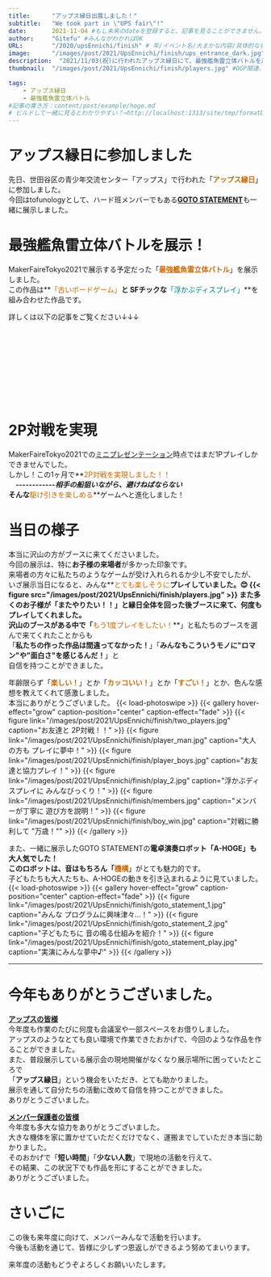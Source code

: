 ```yaml
---
title:      "アップス縁日出展しました！"
subtitle:   "We took part in \"UPS fair\"!"
date:       2021-11-04 #もし未来のdateを登録すると、記事を見ることができません。
author:     "Gitefu" #みんながわかればOK
URL:        "/2020/upsEnnichi/finish" # 年/イベント名/大まかな内容/具体的な名前
image:      "/images/post/2021/UpsEnnichi/finish/ups_entrance_dark.jpg" #題名部分の背景画像
description:  "2021/11/03(祝)に行われたアップス縁日にて、最強艦魚雷立体バトルを展示しました！" #OGP関連、OGPやtwitterカードで検索すればわかる
thumbnail:  "/images/post/2021/UpsEnnichi/finish/players.jpg" #OGP関連、OGPやtwitterカードで検索すればわかる

tags:
    - アップス縁日
    - 最強艦魚雷立体バトル
#記事の書き方：content/post/example/hoge.md
# ビルドして一緒に見るとわかりやすい？→http://localhost:1313/site/tmp/formatDemo/
---
```

# アップス縁日に参加しました
先日、世田谷区の青少年交流センター「アップス」で行われた「**<font style="color: #CC6600">アップス縁日</font>**」に参加しました。<br>
今回はtofunologyとして、ハード班メンバーでもある[**GOTO STATEMENT**](https://twitter.com/goto_statement)も一緒に展示しました。


# 最強艦魚雷立体バトルを展示！
MakerFaireTokyo2021で展示する予定だった「**<font style="color: #CC6600">最強艦魚雷立体バトル</font>**」を展示しました。<br>
この作品は**<font style="color: #CC6600">「古いボードゲーム」</font>**と SFチックな**<font style="color: #008080">「浮かぶディスプレイ」</font>**を組み合わせた作品です。

詳しくは以下の記事をご覧ください↓↓↓
<div class="iframely-embed"><div class="iframely-responsive" style="height: 140px; padding-bottom: 0;"><a href="https://tofunology.github.io/site/2021/MFT2021/notice/join/" data-iframely-url="//cdn.iframe.ly/0BCQbKL?card=small"></a></div></div><script async src="//cdn.iframe.ly/embed.js" charset="utf-8"></script>


# 2P対戦を実現
MakerFaireTokyo2021での[ミニプレゼンテーション](https://tofunology.github.io/site/2021/MFT2021/finish/)時点ではまだ1Pプレイしかできませんでした。<br>
しかし！この1ヶ月で**<font style="color: #CC6600">2P対戦を実現しました！！</font>**<br>
　***------------相手の船狙いながら、避けねばならない***<br>
そんな**<font style="color: #CC6600">駆け引きを楽しめる</font>**ゲームへと進化しました！

# 当日の様子
本当に沢山の方がブースに来てくださいました。<br>
今回の展示は、特に**お子様の来場者**が多かった印象です。<br>
来場者の方々に私たちのようなゲームが受け入れられるか少し不安でしたが、<br>
いざ展示当日になると、みんな**<font style="color: #CC6600">とても楽しそうに</font>**プレイしていました。😊
{{< figure src="/images/post/2021/UpsEnnichi/finish/players.jpg" >}}
また多くのお子様が「**またやりたい！！**」と縁日全体を回った後ブースに来て、何度もプレイしてくれました。<br>
沢山のブースがある中で「**<font style="color: #CC6600">もう1度プレイをしたい！</font>**」と私たちのブースを選んで来てくれたことからも<br>
「**私たちの作った作品は間違ってなかった！**」「**みんなもこういうモノに"ロマン"や"面白さ"を感じるんだ！**」と<br>
自信を持つことができました。

年齢限らず「**<font style="color: #CC6600">楽しい！</font>**」とか「**<font style="color: #CC6600">カッコいい！</font>**」とか「**<font style="color: #CC6600">すごい！</font>**」とか、色んな感想を教えてくれて感激しました。<br>
本当にありがとうございました。
{{< load-photoswipe >}}
{{< gallery hover-effect="grow" caption-position="center" caption-effect="fade" >}}
{{< figure link="/images/post/2021/UpsEnnichi/finish/two_players.jpg" caption="お友達と 2P対戦！！" >}}
{{< figure link="/images/post/2021/UpsEnnichi/finish/player_man.jpg" caption="大人の方も プレイに夢中！" >}}
{{< figure link="/images/post/2021/UpsEnnichi/finish/player_boys.jpg" caption="お友達と協力プレイ！" >}}
{{< figure link="/images/post/2021/UpsEnnichi/finish/play_2.jpg" caption="浮かぶディスプレイに みんなびっくり！" >}}
{{< figure link="/images/post/2021/UpsEnnichi/finish/members.jpg" caption="メンバーが丁寧に 遊び方を説明！" >}}
{{< figure link="/images/post/2021/UpsEnnichi/finish/boy_win.jpg" caption="対戦に勝利して \"万歳！\"" >}}
{{< /gallery >}}

また、一緒に展示したGOTO STATEMENTの**電卓演奏ロボット「A-HOGE」**も大人気でした！<br>
このロボットは、音はもちろん「**<font style="color: #CC6600">機構</font>**」がとても魅力的です。<br>
子どもたちも大人たちも、A-HOGEの動きを引き込まれるように見ていました。
{{< load-photoswipe >}}
{{< gallery hover-effect="grow" caption-position="center" caption-effect="fade" >}}
{{< figure link="/images/post/2021/UpsEnnichi/finish/goto_statement_1.jpg" caption="みんな プログラムに興味津々...！" >}}
{{< figure link="/images/post/2021/UpsEnnichi/finish/goto_statement_2.jpg" caption="子どもたちに 音の鳴る仕組みを紹介！" >}}
{{< figure link="/images/post/2021/UpsEnnichi/finish/goto_statement_play.jpg" caption="実演にみんな夢中♪" >}}
{{< /gallery >}}
*****

# 今年もありがとうございました。
<u><b>アップスの皆様</b></u><br>
今年度も作業のたびに何度も会議室や一部スペースをお借りしました。<br>
アップスのようなとても良い環境で作業できたおかげで、今回のような作品を作ることができました。<br>
また、普段展示している展示会の現地開催がなくなり展示場所に困っていたところで<br>
「**アップス縁日**」という機会をいただき、とても助かりました。<br>
展示を通して自分たちの活動に改めて自信を持つことができました。<br>
ありがとうございました。

<u><b>メンバー保護者の皆様</b></u><br>
今年度も多大な協力をありがとうございました。<br>
大きな機体を家に置かせていただくだけでなく、運搬までしていただき本当に助かりました。<br>
そのおかげで「**短い時間**」「**少ない人数**」で現地の活動を行えて、<br>
その結果、この状況下でも作品を形にすることができました。<br>
ありがとうございました。

# さいごに
この後も来年度に向けて、メンバーみんなで活動を行います。<br>
今後も活動を通じて、皆様に少しずつ恩返しができるよう努めてまいります。

来年度の活動もどうぞよろしくお願いいたします。